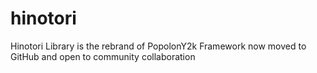 # hinotori
Hinotori Library is the rebrand of PopolonY2k Framework  now moved to GitHub and open to community collaboration
